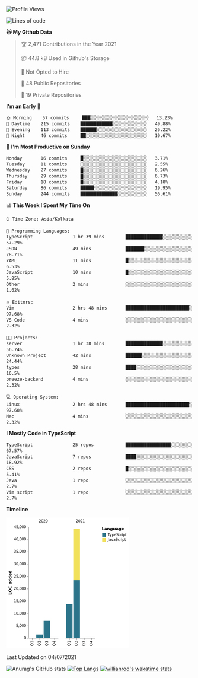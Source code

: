 <!--START_SECTION:waka-->
![Profile Views](http://img.shields.io/badge/Profile%20Views-0-blue)

![Lines of code](https://img.shields.io/badge/From%20Hello%20World%20I%27ve%20Written-66336%20lines%20of%20code-blue)

**🐱 My Github Data** 

> 🏆 2,471 Contributions in the Year 2021
 > 
> 📦 44.8 kB Used in Github's Storage 
 > 
> 🚫 Not Opted to Hire
 > 
> 📜 48 Public Repositories 
 > 
> 🔑 19 Private Repositories  
 > 
**I'm an Early 🐤** 

```text
🌞 Morning    57 commits     ███░░░░░░░░░░░░░░░░░░░░░░   13.23% 
🌆 Daytime    215 commits    ████████████░░░░░░░░░░░░░   49.88% 
🌃 Evening    113 commits    ██████░░░░░░░░░░░░░░░░░░░   26.22% 
🌙 Night      46 commits     ██░░░░░░░░░░░░░░░░░░░░░░░   10.67%

```
📅 **I'm Most Productive on Sunday** 

```text
Monday       16 commits     █░░░░░░░░░░░░░░░░░░░░░░░░   3.71% 
Tuesday      11 commits     ░░░░░░░░░░░░░░░░░░░░░░░░░   2.55% 
Wednesday    27 commits     █░░░░░░░░░░░░░░░░░░░░░░░░   6.26% 
Thursday     29 commits     █░░░░░░░░░░░░░░░░░░░░░░░░   6.73% 
Friday       18 commits     █░░░░░░░░░░░░░░░░░░░░░░░░   4.18% 
Saturday     86 commits     █████░░░░░░░░░░░░░░░░░░░░   19.95% 
Sunday       244 commits    ██████████████░░░░░░░░░░░   56.61%

```


📊 **This Week I Spent My Time On** 

```text
⌚︎ Time Zone: Asia/Kolkata

💬 Programming Languages: 
TypeScript               1 hr 39 mins        ██████████████░░░░░░░░░░░   57.29% 
JSON                     49 mins             ███████░░░░░░░░░░░░░░░░░░   28.71% 
YAML                     11 mins             █░░░░░░░░░░░░░░░░░░░░░░░░   6.53% 
JavaScript               10 mins             █░░░░░░░░░░░░░░░░░░░░░░░░   5.85% 
Other                    2 mins              ░░░░░░░░░░░░░░░░░░░░░░░░░   1.62%

🔥 Editors: 
Vim                      2 hrs 48 mins       ████████████████████████░   97.68% 
VS Code                  4 mins              ░░░░░░░░░░░░░░░░░░░░░░░░░   2.32%

🐱‍💻 Projects: 
server                   1 hr 38 mins        ██████████████░░░░░░░░░░░   56.74% 
Unknown Project          42 mins             ██████░░░░░░░░░░░░░░░░░░░   24.44% 
types                    28 mins             ████░░░░░░░░░░░░░░░░░░░░░   16.5% 
breeze-backend           4 mins              ░░░░░░░░░░░░░░░░░░░░░░░░░   2.32%

💻 Operating System: 
Linux                    2 hrs 48 mins       ████████████████████████░   97.68% 
Mac                      4 mins              ░░░░░░░░░░░░░░░░░░░░░░░░░   2.32%

```

**I Mostly Code in TypeScript** 

```text
TypeScript               25 repos            █████████████████░░░░░░░░   67.57% 
JavaScript               7 repos             ████░░░░░░░░░░░░░░░░░░░░░   18.92% 
CSS                      2 repos             █░░░░░░░░░░░░░░░░░░░░░░░░   5.41% 
Java                     1 repo              ░░░░░░░░░░░░░░░░░░░░░░░░░   2.7% 
Vim script               1 repo              ░░░░░░░░░░░░░░░░░░░░░░░░░   2.7%

```


**Timeline**

![Chart not found](https://raw.githubusercontent.com/wise-introvert/wise-introvert/master/charts/bar_graph.png) 


 Last Updated on 04/07/2021
<!--END_SECTION:waka-->
![Anurag's GitHub stats](https://github-readme-stats.vercel.app/api?username=wise-introvert&count_private=true&show_icons=true)
[![Top Langs](https://github-readme-stats.vercel.app/api/top-langs/?username=wise-introvert&langs_count=10)](https://github.com/anuraghazra/github-readme-stats)
[![willianrod's wakatime stats](https://github-readme-stats.vercel.app/api/wakatime?username=wiseintrovert)](https://github.com/anuraghazra/github-readme-stats)
